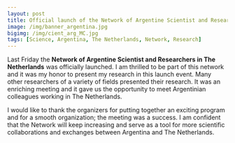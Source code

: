 ```yaml
---
layout: post
title: Official launch of the Network of Argentine Scientist and Researchers in The Netherlands
image: /img/banner_argentina.jpg
bigimg: /img/cient_arg_MC.jpg
tags: [Science, Argentina, The Netherlands, Network, Research]
---
```



Last Friday the **Network of Argentine Scientist and Researchers in The Netherlands** was officially launched. I am thrilled to be part of this network and it was my honor to present my research in this launch event. Many other researchers of a variety of fields presented their research. It was an enriching meeting and it gave us the opportunity to meet Argentinian colleagues working in The Netherlands. 

I would like to thank the organizers for putting together an exciting program and for a smooth organization; the meeting was a success. I am confident that the Network will keep increasing and serve as a tool for more scientific collaborations and exchanges between Argentina and The Netherlands.



 

 